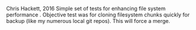 Chris Hackett, 2016
Simple set of tests for enhancing file system performance .
Objective test was for cloning filesystem chunks quickly for backup (like my numerous local git repos).
This will force a merge.
